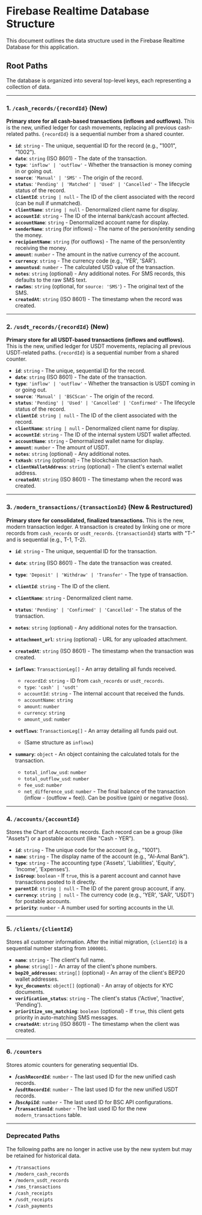 
# Firebase Realtime Database Structure

This document outlines the data structure used in the Firebase Realtime Database for this application.

## Root Paths

The database is organized into several top-level keys, each representing a collection of data.

---

### 1. `/cash_records/{recordId}` (New)

**Primary store for all cash-based transactions (inflows and outflows).** This is the new, unified ledger for cash movements, replacing all previous cash-related paths. `{recordId}` is a sequential number from a shared counter.

-   **`id`**: `string` - The unique, sequential ID for the record (e.g., "1001", "1002").
-   **`date`**: `string` (ISO 8601) - The date of the transaction.
-   **`type`**: `'inflow' | 'outflow'` - Whether the transaction is money coming in or going out.
-   **`source`**: `'Manual' | 'SMS'` - The origin of the record.
-   **`status`**: `'Pending' | 'Matched' | 'Used' | 'Cancelled'` - The lifecycle status of the record.
-   **`clientId`**: `string | null` - The ID of the client associated with the record (can be null if unmatched).
-   **`clientName`**: `string | null` - Denormalized client name for display.
-   **`accountId`**: `string` - The ID of the internal bank/cash account affected.
-   **`accountName`**: `string` - Denormalized account name for display.
-   **`senderName`**: `string` (for inflows) - The name of the person/entity sending the money.
-   **`recipientName`**: `string` (for outflows) - The name of the person/entity receiving the money.
-   **`amount`**: `number` - The amount in the native currency of the account.
-   **`currency`**: `string` - The currency code (e.g., 'YER', 'SAR').
-   **`amountusd`**: `number` - The calculated USD value of the transaction.
-   **`notes`**: `string` (optional) - Any additional notes. For SMS records, this defaults to the raw SMS text.
-   **`rawSms`**: `string` (optional, for `source: 'SMS'`) - The original text of the SMS.
-   **`createdAt`**: `string` (ISO 8601) - The timestamp when the record was created.

---

### 2. `/usdt_records/{recordId}` (New)

**Primary store for all USDT-based transactions (inflows and outflows).** This is the new, unified ledger for USDT movements, replacing all previous USDT-related paths. `{recordId}` is a sequential number from a shared counter.

-   **`id`**: `string` - The unique, sequential ID for the record.
-   **`date`**: `string` (ISO 8601) - The date of the transaction.
-   **`type`**: `'inflow' | 'outflow'` - Whether the transaction is USDT coming in or going out.
-   **`source`**: `'Manual' | 'BSCScan'` - The origin of the record.
-   **`status`**: `'Pending' | 'Used' | 'Cancelled' | 'Confirmed'` - The lifecycle status of the record.
-   **`clientId`**: `string | null` - The ID of the client associated with the record.
-   **`clientName`**: `string | null` - Denormalized client name for display.
-   **`accountId`**: `string` - The ID of the internal system USDT wallet affected.
-   **`accountName`**: `string` - Denormalized wallet name for display.
-   **`amount`**: `number` - The amount of USDT.
-   **`notes`**: `string` (optional) - Any additional notes.
-   **`txHash`**: `string` (optional) - The blockchain transaction hash.
-   **`clientWalletAddress`**: `string` (optional) - The client's external wallet address.
-   **`createdAt`**: `string` (ISO 8601) - The timestamp when the record was created.

---

### 3. `/modern_transactions/{transactionId}` (New & Restructured)

**Primary store for consolidated, finalized transactions.** This is the new, modern transaction ledger. A transaction is created by linking one or more records from `cash_records` or `usdt_records`. `{transactionId}` starts with "T-" and is sequential (e.g., T-1, T-2).

-   **`id`**: `string` - The unique, sequential ID for the transaction.
-   **`date`**: `string` (ISO 8601) - The date the transaction was created.
-   **`type`**: `'Deposit' | 'Withdraw' | 'Transfer'` - The type of transaction.
-   **`clientId`**: `string` - The ID of the client.
-   **`clientName`**: `string` - Denormalized client name.
-   **`status`**: `'Pending' | 'Confirmed' | 'Cancelled'` - The status of the transaction.
-   **`notes`**: `string` (optional) - Any additional notes for the transaction.
-   **`attachment_url`**: `string` (optional) - URL for any uploaded attachment.
-   **`createdAt`**: `string` (ISO 8601) - The timestamp when the transaction was created.

-   **`inflows`**: `TransactionLeg[]` - An array detailing all funds received.
    -   `recordId`: `string` - ID from `cash_records` or `usdt_records`.
    -   `type`: `'cash' | 'usdt'`
    -   `accountId`: `string` - The internal account that received the funds.
    -   `accountName`: `string`
    -   `amount`: `number`
    -   `currency`: `string`
    -   `amount_usd`: `number`

-   **`outflows`**: `TransactionLeg[]` - An array detailing all funds paid out.
    -   (Same structure as `inflows`)

-   **`summary`**: `object` - An object containing the calculated totals for the transaction.
    -   `total_inflow_usd`: `number`
    -   `total_outflow_usd`: `number`
    -   `fee_usd`: `number`
    -   `net_difference_usd`: `number` - The final balance of the transaction (inflow - (outflow + fee)). Can be positive (gain) or negative (loss).

---

### 4. `/accounts/{accountId}`

Stores the Chart of Accounts records. Each record can be a group (like "Assets") or a postable account (like "Cash - YER").

-   **`id`**: `string` - The unique code for the account (e.g., "1001").
-   **`name`**: `string` - The display name of the account (e.g., "Al-Amal Bank").
-   **`type`**: `string` - The accounting type ('Assets', 'Liabilities', 'Equity', 'Income', 'Expenses').
-   **`isGroup`**: `boolean` - If `true`, this is a parent account and cannot have transactions posted to it directly.
-   **`parentId`**: `string | null` - The ID of the parent group account, if any.
-   **`currency`**: `string | null` - The currency code (e.g., 'YER', 'SAR', 'USDT') for postable accounts.
-   **`priority`**: `number` - A number used for sorting accounts in the UI.

---

### 5. `/clients/{clientId}`

Stores all customer information. After the initial migration, `{clientId}` is a sequential number starting from `1000001`.

-   **`name`**: `string` - The client's full name.
-   **`phone`**: `string[]` - An array of the client's phone numbers.
-   **`bep20_addresses`**: `string[]` (optional) - An array of the client's BEP20 wallet addresses.
-   **`kyc_documents`**: `object[]` (optional) - An array of objects for KYC documents.
-   **`verification_status`**: `string` - The client's status ('Active', 'Inactive', 'Pending').
-   **`prioritize_sms_matching`**: `boolean` (optional) - If `true`, this client gets priority in auto-matching SMS messages.
-   **`createdAt`**: `string` (ISO 8601) - The timestamp when the client was created.

---

### 6. `/counters`

Stores atomic counters for generating sequential IDs.

-   **/`cashRecordId`**: `number` - The last used ID for the new unified cash records.
-   **/`usdtRecordId`**: `number` - The last used ID for the new unified USDT records.
-   **/`bscApiId`**: `number` - The last used ID for BSC API configurations.
-   **/`transactionId`**: `number` - The last used ID for the new `modern_transactions` table.

---

### Deprecated Paths

The following paths are no longer in active use by the new system but may be retained for historical data.

-   `/transactions`
-   `/modern_cash_records`
-   `/modern_usdt_records`
-   `/sms_transactions`
-   `/cash_receipts`
-   `/usdt_receipts`
-   `/cash_payments`
